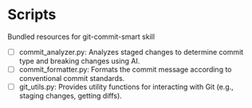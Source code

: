# Scripts

Bundled resources for git-commit-smart skill

- [ ] commit_analyzer.py: Analyzes staged changes to determine commit type and breaking changes using AI.
- [ ] commit_formatter.py: Formats the commit message according to conventional commit standards.
- [ ] git_utils.py: Provides utility functions for interacting with Git (e.g., staging changes, getting diffs).
